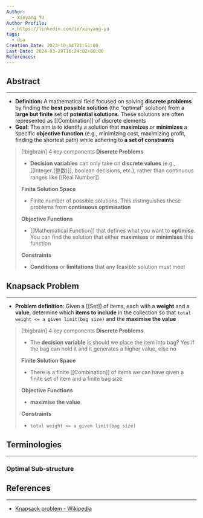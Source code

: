 ```yaml
---
Author:
  - Xinyang YU
Author Profile:
  - https://linkedin.com/in/xinyang-yu
tags:
  - dsa
Creation Date: 2023-10-14T21:51:00
Last Date: 2024-03-29T16:24:02+08:00
References: 
---
```

## Abstract
---
- **Definition:** A mathematical field focused on solving **discrete problems** by finding the **best possible solution** (the "optimal" solution) from a **large but finite** set of **potential solutions**. These solutions are often represented as [[Combination]] of discrete elements
- **Goal:** The aim is to identify a solution that **maximizes** or **minimizes** a specific **objective function** (e.g., minimizing cost, maximizing profit, finding the shortest path) while adhering to **a set of constraints**

>[!bigbrain] 4 key components
> **Discrete Problems**
> - **Decision variables** can only take on **discrete values** (e.g., [[Integer (整数)]], boolean decisions, etc.), rather than continuous ranges like [[Real Number]]
> 
> **Finite Solution Space**
> - Finite number of possible solutions. This distinguishes these problems from **continuous optimisation**
> 
> **Objective Functions**
> - [[Mathematical Function]] that defines what you want to **optimise**. You can find the solution that either **maximises** or **minimises** this function
> 
> **Constraints**
> - **Conditions** or **limitations** that any feasible solution must meet



## Knapsack Problem
---
- **Problem definition**: Given a [[Set]] of items, each with a **weight** and a **value**, determine which **items to include** in the collection so that `total weight <= a given limit(bag size)` and the **maximise the value**

>[!bigbrain] 4 key components
> **Discrete Problems**
> - The **decision variable** is should we place the item into bag? Yes if the bag can hold it and it generates a higher value, else no
> 
> **Finite Solution Space**
> - There is a finite [[Combination]] of items we can have given a finite set of item and a finite bag size
> 
> **Objective Functions**
> - **maximise the value**
> 
> **Constraints**
> - `total weight <= a given limit(bag size)`


## Terminologies
---
### Optimal Sub-structure


## References 
---
- [Knapsack problem - Wikipedia](https://en.wikipedia.org/wiki/Knapsack_problem#0-1_knapsack_problem)